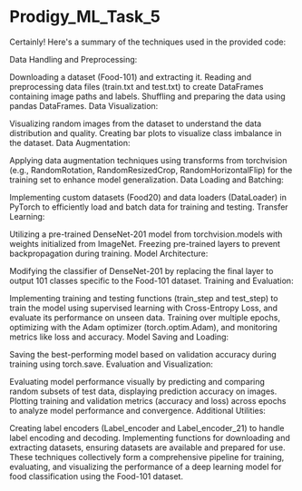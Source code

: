 # Prodigy_ML_Task_5


Certainly! Here's a summary of the techniques used in the provided code:

Data Handling and Preprocessing:

Downloading a dataset (Food-101) and extracting it.
Reading and preprocessing data files (train.txt and test.txt) to create DataFrames containing image paths and labels.
Shuffling and preparing the data using pandas DataFrames.
Data Visualization:

Visualizing random images from the dataset to understand the data distribution and quality.
Creating bar plots to visualize class imbalance in the dataset.
Data Augmentation:

Applying data augmentation techniques using transforms from torchvision (e.g., RandomRotation, RandomResizedCrop, RandomHorizontalFlip) for the training set to enhance model generalization.
Data Loading and Batching:

Implementing custom datasets (Food20) and data loaders (DataLoader) in PyTorch to efficiently load and batch data for training and testing.
Transfer Learning:

Utilizing a pre-trained DenseNet-201 model from torchvision.models with weights initialized from ImageNet. Freezing pre-trained layers to prevent backpropagation during training.
Model Architecture:

Modifying the classifier of DenseNet-201 by replacing the final layer to output 101 classes specific to the Food-101 dataset.
Training and Evaluation:

Implementing training and testing functions (train_step and test_step) to train the model using supervised learning with Cross-Entropy Loss, and evaluate its performance on unseen data.
Training over multiple epochs, optimizing with the Adam optimizer (torch.optim.Adam), and monitoring metrics like loss and accuracy.
Model Saving and Loading:

Saving the best-performing model based on validation accuracy during training using torch.save.
Evaluation and Visualization:

Evaluating model performance visually by predicting and comparing random subsets of test data, displaying prediction accuracy on images.
Plotting training and validation metrics (accuracy and loss) across epochs to analyze model performance and convergence.
Additional Utilities:

Creating label encoders (Label_encoder and Label_encoder_21) to handle label encoding and decoding.
Implementing functions for downloading and extracting datasets, ensuring datasets are available and prepared for use.
These techniques collectively form a comprehensive pipeline for training, evaluating, and visualizing the performance of a deep learning model for food classification using the Food-101 dataset.
